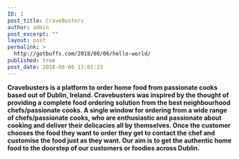```yaml
---
ID: 1
post_title: CraveBusters
author: admin
post_excerpt: ""
layout: post
permalink: >
  http://gotbuffs.com/2018/08/06/hello-world/
published: true
post_date: 2018-08-06 11:02:15
---
```

<strong>Cravebusters is a platform to order home food from passionate cooks based out of Dublin, Ireland. Cravebusters was inspired by the thought of providing a complete food ordering solution from the best neighbourhood chefs/passionate cooks. A single window for ordering from a wide range of chefs/passionate cooks, who are enthusiastic and passionate about cooking and deliver their delicacies all by themselves. Once the customer chooses the food they want to order they get to contact the chef and customise the food just as they want. Our aim is to get the authentic home food to the doorstep of our customers or foodies across Dublin.</strong>
